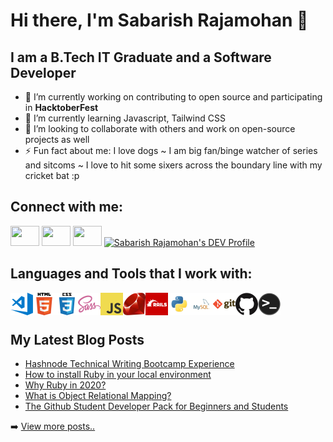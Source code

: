 # Hi there, I'm Sabarish Rajamohan 👋

<!--
**sabarish98/sabarish98** is a ✨ _special_ ✨ repository because its `README.md` (this file) appears on your GitHub profile.

Here are some ideas to get you started:
-->
## I am a B.Tech IT Graduate and a Software Developer

- 🔭 I’m currently working on contributing to open source and participating in **HacktoberFest**
- 🌱 I’m currently learning Javascript, Tailwind CSS
- 👯 I’m looking to collaborate with others and work on open-source projects as well
- ⚡ Fun fact about me: I love dogs ~ I am big fan/binge watcher of series and sitcoms ~ I love to hit some sixers across the boundary line with my cricket bat :p

## Connect with me:
[<img height="32" width="46px" src="https://cdn.jsdelivr.net/npm/simple-icons@v3/icons/twitter.svg" />](https://www.twitter.com/sabarishcodes) 
[<img height="32" width="46px" src="https://cdn.jsdelivr.net/npm/simple-icons@v3/icons/hashnode.svg" />](https://hashnode.com/@sabarish) 
[<img height="32" width="46px" src="https://cdn.jsdelivr.net/npm/simple-icons@v3/icons/linkedin.svg" />](https://www.linkedin.com/in/sabarishrajamohan98) 
[<img src="https://d2fltix0v2e0sb.cloudfront.net/dev-badge.svg" alt="Sabarish Rajamohan's DEV Profile" height="32" width="46px">](https://dev.to/sabarishcodes) 

## Languages and Tools that I work with:

<img align="left" alt="Visual Studio Code" width="36px" src="https://raw.githubusercontent.com/github/explore/80688e429a7d4ef2fca1e82350fe8e3517d3494d/topics/visual-studio-code/visual-studio-code.png" />
<img align="left" alt="HTML5" width="36px" src="https://raw.githubusercontent.com/github/explore/80688e429a7d4ef2fca1e82350fe8e3517d3494d/topics/html/html.png" /> 
<img align="left" alt="CSS3" width="36px" src="https://raw.githubusercontent.com/github/explore/80688e429a7d4ef2fca1e82350fe8e3517d3494d/topics/css/css.png" /> 
<img align="left" alt="Sass" width="36px" src="https://raw.githubusercontent.com/github/explore/80688e429a7d4ef2fca1e82350fe8e3517d3494d/topics/sass/sass.png" />
<img align="left" alt="Javascript" width="36px" src="https://raw.githubusercontent.com/github/explore/80688e429a7d4ef2fca1e82350fe8e3517d3494d/topics/javascript/javascript.png"/> 
<img align="left" alt="Ruby" width="36px" src="https://raw.githubusercontent.com/github/explore/80688e429a7d4ef2fca1e82350fe8e3517d3494d/topics/ruby/ruby.png"/>
<img align="left" alt="Rails" width="36px" src="https://raw.githubusercontent.com/github/explore/80688e429a7d4ef2fca1e82350fe8e3517d3494d/topics/rails/rails.png">
<img align="left" alt="Python" width="36px" src="https://raw.githubusercontent.com/github/explore/80688e429a7d4ef2fca1e82350fe8e3517d3494d/topics/python/python.png"/> 
<img align="left" alt="Mysql" width="36px" src="https://raw.githubusercontent.com/github/explore/80688e429a7d4ef2fca1e82350fe8e3517d3494d/topics/mysql/mysql.png"/>
<img align="left" alt="Git" width="36px" src="https://raw.githubusercontent.com/github/explore/80688e429a7d4ef2fca1e82350fe8e3517d3494d/topics/git/git.png"/>
<img align="left" alt="GitHub" width="36px" src="https://raw.githubusercontent.com/github/explore/78df643247d429f6cc873026c0622819ad797942/topics/github/github.png" />
<img align="left" alt="Terminal" width="36px" src="https://raw.githubusercontent.com/github/explore/80688e429a7d4ef2fca1e82350fe8e3517d3494d/topics/terminal/terminal.png" />
 <br><br>

## My Latest Blog Posts
<!-- HASHNODE:START -->
- [Hashnode Technical Writing Bootcamp Experience](https://blog.sabarish.tech/hashnode-technical-writing-bootcamp-experience)
- [How to install Ruby in your local environment](https://blog.sabarish.tech/how-to-install-ruby-in-your-local-environment)
- [Why Ruby in 2020?](https://blog.sabarish.tech/why-ruby-in-2020)
- [What is Object Relational Mapping?](https://blog.sabarish.tech/what-is-object-relational-mapping)
- [The Github Student Developer Pack for Beginners and Students](https://blog.sabarish.tech/the-github-student-developer-pack-for-beginners-and-students)
<!-- HASHNODE:END -->
➡️    [View more posts..](https://blog.sabarish.tech)

